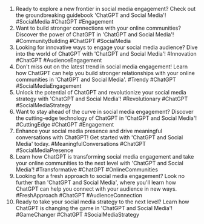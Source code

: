 1. Ready to explore a new frontier in social media engagement? Check out the groundbreaking guidebook 'ChatGPT and Social Media'! #SocialMedia #ChatGPT #Engagement
2. Want to build stronger connections with your online communities? Discover the power of ChatGPT in 'ChatGPT and Social Media'! #CommunityBuilding #ChatGPT #SocialMedia
3. Looking for innovative ways to engage your social media audience? Dive into the world of ChatGPT with 'ChatGPT and Social Media'! #Innovation #ChatGPT #AudienceEngagement
4. Don't miss out on the latest trend in social media engagement! Learn how ChatGPT can help you build stronger relationships with your online communities in 'ChatGPT and Social Media'. #Trendy #ChatGPT #SocialMediaEngagement
5. Unlock the potential of ChatGPT and revolutionize your social media strategy with 'ChatGPT and Social Media'! #Revolutionary #ChatGPT #SocialMediaStrategy
6. Want to stay ahead of the curve in social media engagement? Discover the cutting-edge technology of ChatGPT in 'ChatGPT and Social Media'! #CuttingEdge #ChatGPT #Engagement
7. Enhance your social media presence and drive meaningful conversations with ChatGPT! Get started with 'ChatGPT and Social Media' today. #MeaningfulConversations #ChatGPT #SocialMediaPresence
8. Learn how ChatGPT is transforming social media engagement and take your online communities to the next level with 'ChatGPT and Social Media'! #Transformative #ChatGPT #OnlineCommunities
9. Looking for a fresh approach to social media engagement? Look no further than 'ChatGPT and Social Media', where you'll learn how ChatGPT can help you connect with your audience in new ways. #FreshApproach #ChatGPT #AudienceConnection
10. Ready to take your social media strategy to the next level? Learn how ChatGPT is changing the game in 'ChatGPT and Social Media'! #GameChanger #ChatGPT #SocialMediaStrategy
